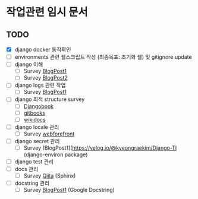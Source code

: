 # 작업관련 임시 문서

## TODO

- [x] django docker 동작확인
- [ ] environments 관련 쉘스크립트 작성 (최종목표: 초기화 쉘) 및 gitignore update
- [ ] django 이해
    - [ ] Survey [BlogPost1](https://rakjido.github.io/2020/11/17/Django-Overview)
    - [ ] Survey [BlogPost2](https://velog.io/@kyeongraekim/Django-TIL)
- [ ] django logs 관련 작업
    - [ ] Survey [BlogPost1](https://king-minwook.tistory.com/81)
- [ ] django 최적 structure survey
    - [ ] [Djangobook](https://djangobook.com/django-tutorials/mastering-django-structure/)
    - [ ] [gitbooks](https://ohing.gitbooks.io/study/content/django/deploying_a_full_django_stack_with_docker-compose.html)
    - [ ] [wikidocs](https://wikidocs.net/72377)
- [ ] django locale 관리
    - [ ] Survey [webforefront](https://www.webforefront.com/django/i18ndefault.html)
- [ ] django secret 관리
    - [ ] Survey [BlogPost1](https://velog.io/@kyeongraekim/Django-TI (django-environ package)
- [ ] django test 관리
- [ ] docs 관리
    - [ ] Survey [Qiita](https://qiita.com/futakuchi0117/items/4d3997c1ca1323259844) (Sphinx)
- [ ] docstring 관리
    - [ ] Survey [BlogPost1](https://engineer-mole.tistory.com/136) (Google Docstring)